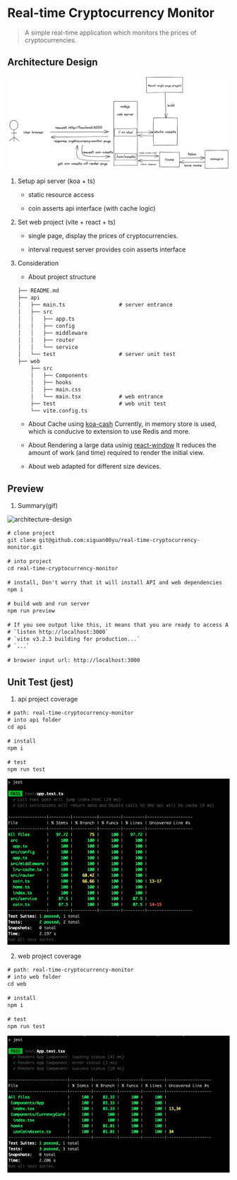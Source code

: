 # Real-time Cryptocurrency Monitor

> A simple real-time application which monitors the prices of cryptocurrencies.

## Architecture Design

![architecture-design](./assets/architecture-design.png)

1. Setup api server (koa + ts)

   - static resource access

   - coin asserts api interface (with cache logic)

2. Set web project (vite + react + ts)

   - single page, display the prices of cryptocurrencies.

   - interval request server provides coin asserts interface

3. Consideration

   - About project structure

   ```
   ├── README.md
   ├── api
   │   ├── main.ts                 # server entrance
   │   ├── src
   │   │   ├── app.ts
   │   │   ├── config
   │   │   ├── middleware
   │   │   ├── router
   │   │   └── service
   │   └── test                    # server unit test
   ├── web
       ├── src
       │   ├── Components
       │   ├── hooks
       │   ├── main.css
       │   └── main.tsx            # web entrance
       ├── test                    # web unit test
       └── vite.config.ts
   ```

   - About Cache using [koa-cash](https://github.com/koajs/cash) Currently, in memory store is used, which is conducive to extension to use Redis and more.

   - About Rendering a large data usinig [react-window](https://github.com/bvaughn/react-window) It reduces the amount of work (and time) required to render the initial view.

   - About web adapted for different size devices.

## Preview

1. Summary(gif)

![architecture-design](./assets/preview.gif)

```
# clone project
git clone git@github.com:xiguan00yu/real-time-cryptocurrency-monitor.git

# into project
cd real-time-cryptocurrency-monitor

# install, Don't worry that it will install API and web dependencies
npm i

# build web and run server
npm run preview

# If you see output like this, it means that you are ready to access A
# `listen http://localhost:3000`
# `vite v3.2.3 building for production...`
# `...`

# browser input url: http://localhost:3000
```

## Unit Test (jest)

1. api project coverage

```
# path: real-time-cryptocurrency-monitor
# into api folder
cd api

# install
npm i

# test
npm run test
```

![api-unit-test](./assets/api-unit-test.png)

2. web project coverage

```
# path: real-time-cryptocurrency-monitor
# into web folder
cd web

# install
npm i

# test
npm run test
```

![web-unit-test](./assets/web-unit-test.png)
